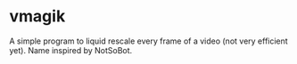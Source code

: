 # vmagik
A simple program to liquid rescale every frame of a video (not very efficient yet). Name inspired by NotSoBot.
